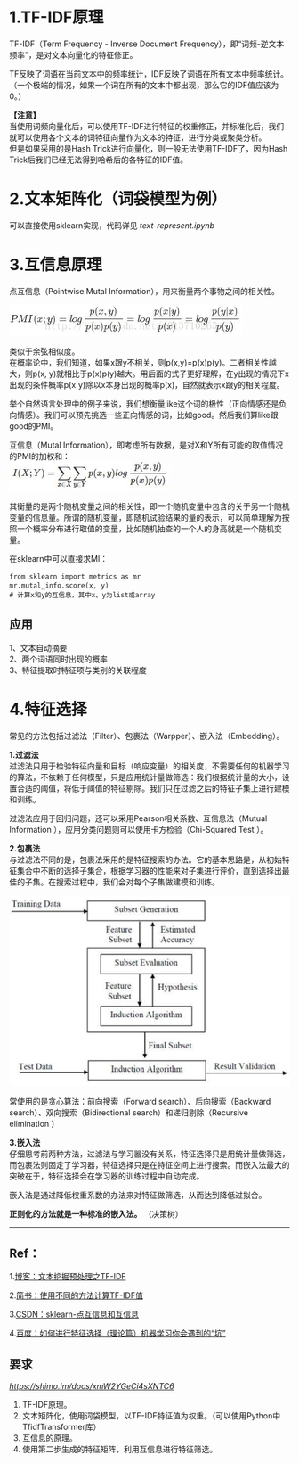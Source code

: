 # 1.TF-IDF原理
TF-IDF（Term Frequency -  Inverse Document Frequency），即“词频-逆文本频率”，是对文本向量化的特征修正。

TF反映了词语在当前文本中的频率统计，IDF反映了词语在所有文本中频率统计。（一个极端的情况，如果一个词在所有的文本中都出现，那么它的IDF值应该为0。）

**【注意】**  
当使用词频向量化后，可以使用TF-IDF进行特征的权重修正，并标准化后，我们就可以使用各个文本的词特征向量作为文本的特征，进行分类或聚类分析。  
但是如果采用的是Hash Trick进行向量化，则一般无法使用TF-IDF了，因为Hash Trick后我们已经无法得到哈希后的各特征的IDF值。

# 2.文本矩阵化（词袋模型为例）
可以直接使用sklearn实现，代码详见 *text-represent.ipynb*

# 3.互信息原理
点互信息（Pointwise Mutal Information），用来衡量两个事物之间的相关性。

![avatar](PMI.jpeg)

类似于余弦相似度。  
在概率论中，我们知道，如果x跟y不相关，则p(x,y)=p(x)p(y)。二者相关性越大，则p(x, y)就相比于p(x)p(y)越大。用后面的式子更好理解，在y出现的情况下x出现的条件概率p(x|y)除以x本身出现的概率p(x)，自然就表示x跟y的相关程度。

举个自然语言处理中的例子来说，我们想衡量like这个词的极性（正向情感还是负向情感）。我们可以预先挑选一些正向情感的词，比如good。然后我们算like跟good的PMI。

互信息（Mutal Information），即考虑所有数据，是对X和Y所有可能的取值情况的PMI的加权和：  
![avatar](MI.jpeg)		

其衡量的是两个随机变量之间的相关性，即一个随机变量中包含的关于另一个随机变量的信息量。所谓的随机变量，即随机试验结果的量的表示，可以简单理解为按照一个概率分布进行取值的变量，比如随机抽查的一个人的身高就是一个随机变量。

在sklearn中可以直接求MI：  
	
	from sklearn import metrics as mr
	mr.mutal_info.score(x, y)
	# 计算x和y的互信息，其中x、y为list或array


## 应用
1、文本自动摘要   
2、两个词语同时出现的概率   
3、特征提取时特征项与类别的关联程度   

# 4.特征选择
常见的方法包括过滤法（Filter）、包裹法（Warpper）、嵌入法（Embedding）。

**1.过滤法**  
过滤法只用于检验特征向量和目标（响应变量）的相关度，不需要任何的机器学习的算法，不依赖于任何模型，只是应用统计量做筛选：我们根据统计量的大小，设置合适的阈值，将低于阈值的特征剔除。我们只在过滤之后的特征子集上进行建模和训练。

过滤法应用于回归问题，还可以采用Pearson相关系数、互信息法（Mutual Information ），应用分类问题则可以使用卡方检验（Chi-Squared Test ）。


**2.包裹法**  
与过滤法不同的是，包裹法采用的是特征搜索的办法。它的基本思路是，从初始特征集合中不断的选择子集合，根据学习器的性能来对子集进行评价，直到选择出最佳的子集。在搜索过程中，我们会对每个子集做建模和训练。

![avatar](Warpper.jpeg)

常使用的是贪心算法：前向搜索（Forward search）、后向搜索（Backward search）、双向搜索（Bidirectional search）和递归剔除（Recursive elimination ）

**3.嵌入法**  
仔细思考前两种方法，过滤法与学习器没有关系，特征选择只是用统计量做筛选，而包裹法则固定了学习器，特征选择只是在特征空间上进行搜索。而嵌入法最大的突破在于，特征选择会在学习器的训练过程中自动完成。

嵌入法是通过降低权重系数的办法来对特征做筛选，从而达到降低过拟合。

**正则化的方法就是一种标准的嵌入法。** （决策树）





---------------------------------------
## Ref：
1.[博客：文本挖掘预处理之TF-IDF](https://www.cnblogs.com/pinard/p/6693230.html)

2.[简书：使用不同的方法计算TF-IDF值](https://www.jianshu.com/p/f3b92124cd2b)

3.[CSDN：sklearn-点互信息和互信息](https://blog.csdn.net/u013710265/article/details/72848755)

4.[百度：如何进行特征选择（理论篇）机器学习你会遇到的“坑”](https://baijiahao.baidu.com/s?id=1604074325918456186&wfr=spider&for=pc)




## 要求
*https://shimo.im/docs/xmW2YGeCi4sXNTC6*

1. TF-IDF原理。
2. 文本矩阵化，使用词袋模型，以TF-IDF特征值为权重。（可以使用Python中TfidfTransformer库）
3. 互信息的原理。
4. 使用第二步生成的特征矩阵，利用互信息进行特征筛选。